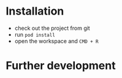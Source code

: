 

# Installation

- check out the project from git
- run `pod install`
- open the workspace and `CMD + R`

# Further development
